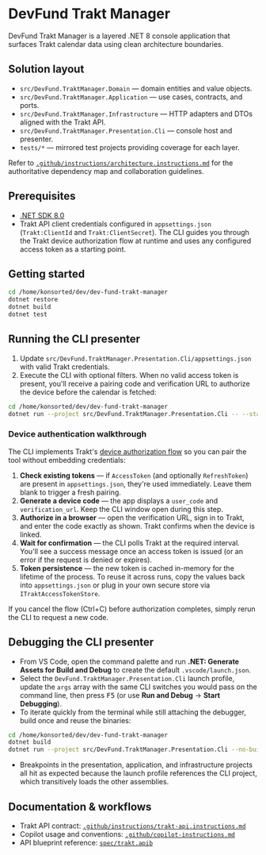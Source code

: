 # DevFund Trakt Manager

DevFund Trakt Manager is a layered .NET 8 console application that surfaces Trakt calendar data using clean architecture boundaries.

## Solution layout

- `src/DevFund.TraktManager.Domain` — domain entities and value objects.
- `src/DevFund.TraktManager.Application` — use cases, contracts, and ports.
- `src/DevFund.TraktManager.Infrastructure` — HTTP adapters and DTOs aligned with the Trakt API.
- `src/DevFund.TraktManager.Presentation.Cli` — console host and presenter.
- `tests/*` — mirrored test projects providing coverage for each layer.

Refer to [`.github/instructions/architecture.instructions.md`](.github/instructions/architecture.instructions.md) for the authoritative dependency map and collaboration guidelines.

## Prerequisites

- [.NET SDK 8.0](https://dotnet.microsoft.com/en-us/download)
- Trakt API client credentials configured in `appsettings.json` (`Trakt:ClientId` and `Trakt:ClientSecret`). The CLI guides you through the Trakt device authorization flow at runtime and uses any configured access token as a starting point.

## Getting started

```bash
cd /home/konsorted/dev/dev-fund-trakt-manager
dotnet restore
dotnet build
dotnet test
```

## Running the CLI presenter

1. Update `src/DevFund.TraktManager.Presentation.Cli/appsettings.json` with valid Trakt credentials.
2. Execute the CLI with optional filters. When no valid access token is present, you'll receive a pairing code and verification URL to authorize the device before the calendar is fetched:

```bash
cd /home/konsorted/dev/dev-fund-trakt-manager
dotnet run --project src/DevFund.TraktManager.Presentation.Cli -- --start=2024-01-01 --days=7
```

### Device authentication walkthrough

The CLI implements Trakt's [device authorization flow](https://trakt.docs.apiary.io/#reference/authentication-devices) so you can pair the tool without embedding credentials:

1. **Check existing tokens** — if `AccessToken` (and optionally `RefreshToken`) are present in `appsettings.json`, they're used immediately. Leave them blank to trigger a fresh pairing.
2. **Generate a device code** — the app displays a `user_code` and `verification_url`. Keep the CLI window open during this step.
3. **Authorize in a browser** — open the verification URL, sign in to Trakt, and enter the code exactly as shown. Trakt confirms when the device is linked.
4. **Wait for confirmation** — the CLI polls Trakt at the required interval. You'll see a success message once an access token is issued (or an error if the request is denied or expires).
5. **Token persistence** — the new token is cached in-memory for the lifetime of the process. To reuse it across runs, copy the values back into `appsettings.json` or plug in your own secure store via `ITraktAccessTokenStore`.

If you cancel the flow (Ctrl+C) before authorization completes, simply rerun the CLI to request a new code.

## Debugging the CLI presenter

- From VS Code, open the command palette and run **.NET: Generate Assets for Build and Debug** to create the default `.vscode/launch.json`.
- Select the `DevFund.TraktManager.Presentation.Cli` launch profile, update the `args` array with the same CLI switches you would pass on the command line, then press <kbd>F5</kbd> (or use **Run and Debug** → **Start Debugging**).
- To iterate quickly from the terminal while still attaching the debugger, build once and reuse the binaries:

```bash
cd /home/konsorted/dev/dev-fund-trakt-manager
dotnet build
dotnet run --project src/DevFund.TraktManager.Presentation.Cli --no-build -- --start=2024-01-01 --days=7
```
- Breakpoints in the presentation, application, and infrastructure projects all hit as expected because the launch profile references the CLI project, which transitively loads the other assemblies.

## Documentation & workflows

- Trakt API contract: [`.github/instructions/trakt-api.instructions.md`](.github/instructions/trakt-api.instructions.md)
- Copilot usage and conventions: [`.github/copilot-instructions.md`](.github/copilot-instructions.md)
- API blueprint reference: [`spec/trakt.apib`](spec/trakt.apib)
